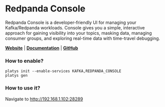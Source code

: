 # Redpanda Console

Redpanda Console is a developer-friendly UI for managing your Kafka/Redpanda workloads. Console gives you a simple, interactive approach for gaining visibility into your topics, masking data, managing consumer groups, and exploring real-time data with time-travel debugging. 

**[Website](https://redpanda.com/)** | **[Documentation](https://docs.redpanda.com/docs/platform/console/)** | **[GitHub](https://github.com/redpanda-data/console)**

### How to enable?

```
platys init --enable-services KAFKA,REDPANDA_CONSOLE
platys gen
```

### How to use it?

Navigate to <http://192.168.1.102:28289>
